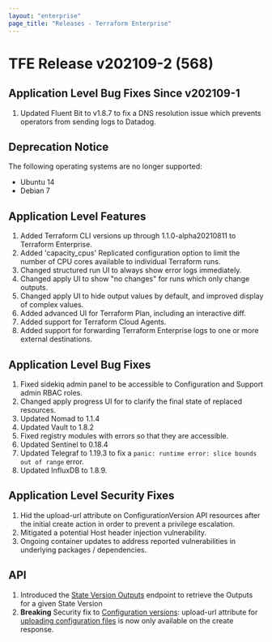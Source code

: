 ```yaml
---
layout: "enterprise"
page_title: "Releases - Terraform Enterprise"
---
```


# TFE Release v202109-2 (568)

## Application Level Bug Fixes Since v202109-1

1. Updated Fluent Bit to v1.8.7 to fix a DNS resolution issue which prevents operators from sending logs to Datadog.

## Deprecation Notice

The following operating systems are no longer supported:

- Ubuntu 14
- Debian 7

## Application Level Features

1. Added Terraform CLI versions up through 1.1.0-alpha20210811 to Terraform Enterprise.
1. Added 'capacity_cpus' Replicated configuration option to limit the number of CPU cores available to individual Terraform runs.
1. Changed structured run UI to always show error logs immediately.
1. Changed apply UI to show "no changes" for runs which only change outputs.
1. Changed apply UI to hide output values by default, and improved display of complex values.
1. Added advanced UI for Terraform Plan, including an interactive diff.
1. Added support for Terraform Cloud Agents.
1. Added support for forwarding Terraform Enterprise logs to one or more external destinations.

## Application Level Bug Fixes

1. Fixed sidekiq admin panel to be accessible to Configuration and Support admin RBAC roles.
1. Changed apply progress UI for to clarify the final state of replaced resources.
1. Updated Nomad to 1.1.4
1. Updated Vault to 1.8.2
1. Fixed registry modules with errors so that they are accessible.
1. Updated Sentinel to 0.18.4
1. Updated Telegraf to 1.19.3 to fix a `panic: runtime error: slice bounds out of range` error.
1. Updated InfluxDB to 1.8.9.

## Application Level Security Fixes

1. Hid the upload-url attribute on ConfigurationVersion API resources after the initial create action in order to prevent a privilege escalation.
1. Mitigated a potential Host header injection vulnerability.
1. Ongoing container updates to address reported vulnerabilities in underlying packages / dependencies.

## API

1. Introduced the [State Version Outputs](https://www.terraform.io/docs/cloud/api/state-versions.html) endpoint to retrieve the Outputs for a given State Version
1. **Breaking** Security fix to [Configuration versions](https://www.terraform.io/docs/cloud/api/configuration-versions.html): upload-url attribute for [uploading configuration files](https://www.terraform.io/docs/cloud/api/configuration-versions.html#upload-configuration-files) is now only available on the create response.
